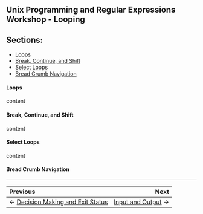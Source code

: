 ## Unix Programming and Regular Expressions Workshop - Looping

## Sections:

* [Loops](#loops)
* [Break, Continue, and Shift](#break\,-continue\,-and-shift)
* [Select Loops](#select-loops)
* [Bread Crumb Navigation](#bread-crumb-navigation)

#### Loops

content

#### Break, Continue, and Shift

content

#### Select Loops

content

#### Bread Crumb Navigation
_________________________

Previous | Next
:------- | ---:
← [Decision Making and Exit Status](./decision-making-and-exit-status.md) | [Input and Output](./input-and-output.md) →
